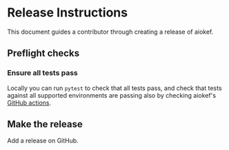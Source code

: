 # Release Instructions

This document guides a contributor through creating a release of aiokef.

## Preflight checks

### Ensure all tests pass

Locally you can run `pytest` to check that all tests pass, and check that tests
against all supported environments are passing also by checking aiokef's
[GitHub actions](https://github.com/basnijholt/aiokef/actions?query=branch%3Amaster+workflow%3Atests).

## Make the release

Add a release on GitHub.
